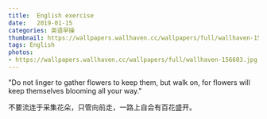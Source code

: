 ```yaml
---
title:  English exercise
date:   2019-01-15
categories: 英语早操
thumbnail: https://wallpapers.wallhaven.cc/wallpapers/full/wallhaven-156603.jpg
tags: English
photos:
- https://wallpapers.wallhaven.cc/wallpapers/full/wallhaven-156603.jpg
---
```


"Do not linger to gather flowers to keep them, but walk on, for flowers will keep themselves blooming all your way."
<p>不要流连于采集花朵，只管向前走，一路上自会有百花盛开。</p>
